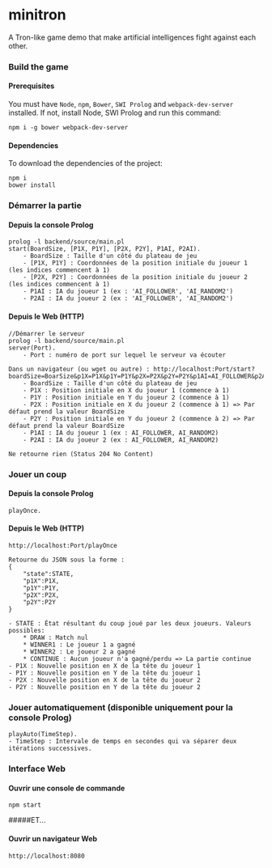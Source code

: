 # minitron
A Tron-like game demo that make artificial intelligences fight against each other.

### Build the game
#### Prerequisites
You must have `Node`, `npm`, `Bower`, `SWI Prolog` and `webpack-dev-server` installed. If not,
install Node, SWI Prolog and run this command:

    npm i -g bower webpack-dev-server
    
#### Dependencies
To download the dependencies of the project:

    npm i
    bower install

### Démarrer la partie
#### Depuis la console Prolog
```
prolog -l backend/source/main.pl
start(BoardSize, [P1X, P1Y], [P2X, P2Y], P1AI, P2AI).
    - BoardSize : Taille d'un côté du plateau de jeu
    - [P1X, P1Y] : Coordonnées de la position initiale du joueur 1 (les indices commencent à 1)
    - [P2X, P2Y] : Coordonnées de la position initiale du joueur 2 (les indices commencent à 1)
    - P1AI : IA du joueur 1 (ex : 'AI_FOLLOWER', 'AI_RANDOM2')
    - P2AI : IA du joueur 2 (ex : 'AI_FOLLOWER', 'AI_RANDOM2')
```
    
#### Depuis le Web (HTTP)
```
//Démarrer le serveur
prolog -l backend/source/main.pl
server(Port).
    - Port : numéro de port sur lequel le serveur va écouter
    
Dans un navigateur (ou wget ou autre) : http://localhost:Port/start?boardSize=BoarSize&p1X=P1X&p1Y=P1Y&p2X=P2X&p2Y=P2Y&p1AI=AI_FOLLOWER&p2AI=AI_RANDOM2
    - BoardSize : Taille d'un côté du plateau de jeu
    - P1X : Position initiale en X du joueur 1 (commence à 1)
    - P1Y : Position initiale en Y du joueur 2 (commence à 1)
    - P2X : Position initiale en X du joueur 2 (commence à 1) => Par défaut prend la valeur BoardSize
    - P2Y : Position initiale en Y du joueur 2 (commence à 2) => Par défaut prend la valeur BoardSize
    - P1AI : IA du joueur 1 (ex : AI_FOLLOWER, AI_RANDOM2)
    - P2AI : IA du joueur 2 (ex : AI_FOLLOWER, AI_RANDOM2)

Ne retourne rien (Status 204 No Content)
```

### Jouer un coup
#### Depuis la console Prolog
```
playOnce.
```
#### Depuis le Web (HTTP)
```
http://localhost:Port/playOnce

Retourne du JSON sous la forme :
{
    "state":STATE,
    "p1X":P1X,
    "p1Y":P1Y,
    "p2X":P2X,
    "p2Y":P2Y
}

- STATE : État résultant du coup joué par les deux joueurs. Valeurs possibles:
    * DRAW : Match nul
    * WINNER1 : Le joueur 1 a gagné
    * WINNER2 : Le joueur 2 a gagné
    * CONTINUE : Aucun joueur n'a gagné/perdu => La partie continue
- P1X : Nouvelle position en X de la tête du joueur 1
- P1Y : Nouvelle position en Y de la tête du joueur 1
- P2X : Nouvelle position en X de la tête du joueur 2
- P2Y : Nouvelle position en Y de la tête du joueur 2
```

### Jouer automatiquement (disponible uniquement pour la console Prolog)
```
playAuto(TimeStep).
- TimeStep : Intervale de temps en secondes qui va séparer deux itérations successives.
```

### Interface Web
#### Ouvrir une console de commande
```
npm start
```

#####ET...

#### Ouvrir un navigateur Web
```
http://localhost:8080
```
